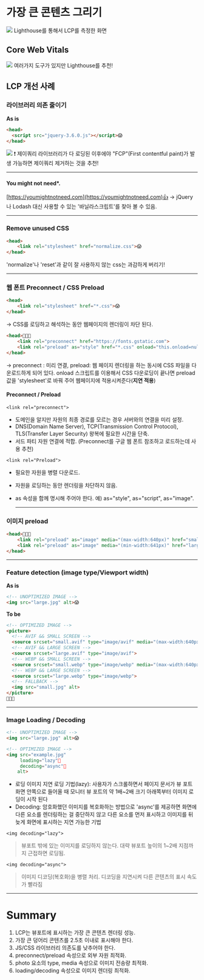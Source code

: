 

# 가장 큰 콘텐츠 그리기
![](https://images.velog.io/images/dev_jihee/post/b48d2c87-4ed7-4899-bad0-0678c4356c05/image.png)
Lighthouse를 통해서 LCP를 측정한 화면


## Core Web Vitals
![](https://images.velog.io/images/dev_jihee/post/cae17eec-82a6-456f-bf83-17da768ab116/image.png)
여러가지 도구가 있지만 Lighthouse를 추천!

## LCP 개선 사례
### 라이브러리 의존 줄이기
**As is**
```html
<head>
  <script src="jquery-3.6.0.js"></script>😱
</head>
```
![](https://images.velog.io/images/dev_jihee/post/02ba59e7-b3d0-4934-ba1b-416b27819f2c/image.png)
❗ 제이쿼리 라이브러리가 다 로딩된 이후에야 "FCP"(First contentful paint)가 발생
가능하면 제이쿼리 제거하는 것을 추천!

---

#### You might not need*.

[https://youmightnotneed.com](https://youmightnotneed.com)👍
-> jQuery나 Lodash 대신 사용할 수 있는 '바닐라스크립트'를 찾아 볼 수 있음.

---

### Remove unused CSS
```html
<head>
	<link rel="stylesheet" href="normalize.css">😱
</head>
```
'normalize'나 'reset'과 같이 잘 사용하지 않는 css는 과감하게 버리기!

---

### 웹 폰트 Preconnect / CSS Preload
```html
<head>
	<link rel="stylesheet" href="*.css">😱
</head>
```
-> CSS를 로딩하고 해석하는 동안 웹페이지의 렌더링이 차단 된다.

```html
<head>👏👏👏
	<link rel="preconnect" href="https://fonts.gstatic.com">
	<link rel="preload" as="style" href="*.css" onload="this.onload=null;this.rel='stylesheet;">
</head>
```
-> preconnect : 미리 연결, preload: 웹 페이지 렌더링을 하는 동시에 CSS 파일을 다운로드하게 되어 있다. onload 스크립트를 이용해서 CSS 다운로딩이 끝나면 preload 값을 'stylesheet'로 바꿔 주어 웹페이지에 적용시켜준다(**지연 적용**)

#### Preconnect / Preload
```
<link rel="preconnect">
```
* 도메인을 알지만 자원의 최종 경로를 모르는 경우 서버와의 연결을 미리 설정.
* DNS(Domain Name Server), TCP(Transmission Control Protocol), TLS(Transfer Layer Security) 왕복에 필요한 시간을 단축.
* 서드 파티 자원 연결에 적합. 
(Preconnect를 구글 웹 폰트 참조하고 로드하는데 사용 추천)

```
<link rel="Preload">
```
* 필요한 자원을 병렬 다운로드.
* 자원을 로딩하는 동안 렌더링을 차단하지 않음.
* as 속성을 함께 명시해 주어야 한다.
	예) as="style", as="script", as="image".
    
    ---
    
### 이미지 preload

```html
<head>👏👏👏
	<link rel="preload" as="image" media="(max-width:640px)" href="small.avif">
	<link rel="preload" as="image" media="(min-width:641px)" href="large.avif">
</head>
```
-----

### Feature detection (image type/Viewport width)
**As is**
```html
<!-- UNOPTIMIZED IMAGE -->
<img src="large.jpg" alt>😱
```


**To be**
```html
<!-- OPTIMIZED IMAGE -->
<picture>
  <!-- AVIF && SMALL SCREEN -->
  <source srcset="small.avif" type="image/avif" media="(max-width:640px)">
  <!-- AVIF && LARGE SCREEN -->
  <source srcset="large.avif" type="image/avif">
  <!-- WEBP && SMALL SCREEN -->
  <source srcset="small.webp" type="image/webp" media="(max-width:640px)">
  <!-- WEBP && LARGE SCREEN -->
  <source srcset="large.webp" type="image/webp">
  <!-- FALLBACK -->
  <img src="small.jpg" alt>
</picture>
👏👏👏
```
-----

### Image Loading / Decoding

```html
<!-- UNOPTIMIZED IMAGE -->
<img src="large.jpg" alt>😱
```

```html
<!-- OPTIMIZED IMAGE -->
<img src="example.jpg" 
     loading="lazy"👏
     decoding="async"👏
    alt>
```
* 로딩 이미지 지연 로딩 기법(lazy): 사용자가 스크롤하면서 페이지 문서가 뷰 포트 화면 안쪽으로 들어올 때 모니터 뷰 포트의 약 1배~2배 크기 아래쪽부터 이미지 로딩이 시작 된다 
* Decoding: 암호화했던 이미지를 복호화하는 방법으로 'async'를 제공하면 화면에 다른 요소를 렌더링하는 걸 중단하지 않고 다른 요소를 먼저 표시하고 이미지를 뒤늦게 화면에 표시하는 지연 가능한 기법


```
<img decoding="lazy">
```
> 뷰포트 밖에 있는 이미지를 로딩하지 않는다.
대략 뷰포트 높이의 1~2배 지점까지 근접하면 로딩됨.

```
<img decoding="async">
```
> 이미지 디코딩(복호화)을 병렬 처리.
디코딩을 지연시켜 다른 콘텐츠의 표시 속도가 빨라짐


---

# Summary
1. LCP는 뷰포트에 표시하는 가장 큰 콘텐츠 렌더링 성능.
2. 가장 큰 덩어리 콘텐츠를 2.5초 이내로 표시해야 한다.
3. JS/CSS 라이브러리 의존도를 낮추어야 한다.
4. preconnect/preload 속성으로 외부 자원 최적화.
5. photo 요소의 type, media 속성으로 이미지 전송량 최적화.
6. loading/decoding 속성으로 이미지 렌더링 최적화.
